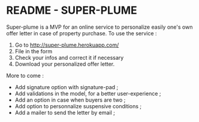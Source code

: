 # README - SUPER-PLUME

Super-plume is a MVP for an online service to personalize easily one's own offer letter in case of property purchase.
To use the service :
1) Go to http://super-plume.herokuapp.com/  
2) File in the form
3) Check your infos and correct it if necessary
4) Download your personalized offer letter.


More to come : 
- Add signature option with signature-pad ;
- Add validations in the model, for a better user-experience ;
- Add an option in case when buyers are two ;
- Add option to personnalize suspensive conditions ;
- Add a mailer to send the letter by email ;
